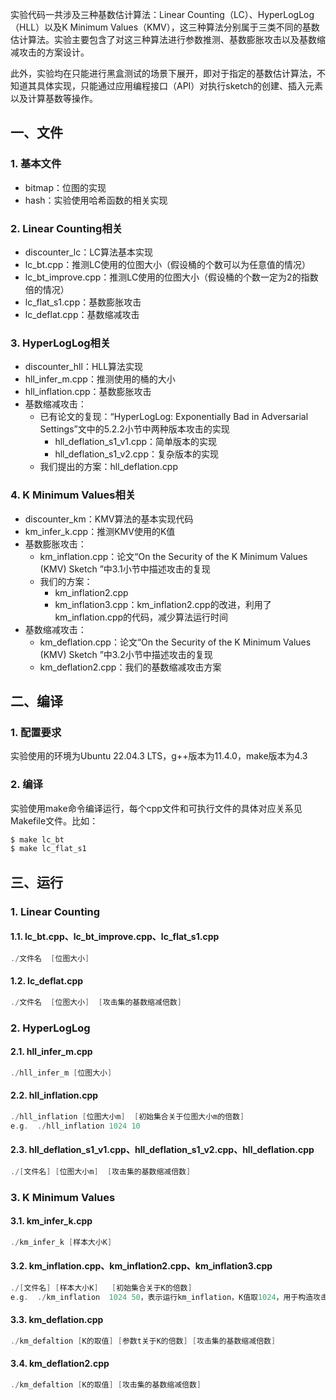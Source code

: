 
实验代码一共涉及三种基数估计算法：Linear Counting（LC）、HyperLogLog（HLL）以及K Minimum Values（KMV），这三种算法分别属于三类不同的基数估计算法。实验主要包含了对这三种算法进行参数推测、基数膨胀攻击以及基数缩减攻击的方案设计。

此外，实验均在只能进行黑盒测试的场景下展开，即对于指定的基数估计算法，不知道其具体实现，只能通过应用编程接口（API）对执行sketch的创建、插入元素以及计算基数等操作。

## 一、文件
### 1. 基本文件

- bitmap：位图的实现
- hash：实验使用哈希函数的相关实现
### 2. Linear Counting相关

- discounter_lc：LC算法基本实现
- lc_bt.cpp：推测LC使用的位图大小（假设桶的个数可以为任意值的情况）
- lc_bt_improve.cpp：推测LC使用的位图大小（假设桶的个数一定为2的指数倍的情况）
- lc_flat_s1.cpp：基数膨胀攻击
- lc_deflat.cpp：基数缩减攻击
### 3. HyperLogLog相关

- discounter_hll：HLL算法实现
- hll_infer_m.cpp：推测使用的桶的大小
- hll_inflation.cpp：基数膨胀攻击
- 基数缩减攻击：
   - 已有论文的复现：“HyperLogLog: Exponentially Bad in Adversarial Settings”文中的5.2.2小节中两种版本攻击的实现
      - hll_deflation_s1_v1.cpp：简单版本的实现
      - hll_deflation_s1_v2.cpp：复杂版本的实现
   - 我们提出的方案：hll_deflation.cpp
### 4. K Minimum Values相关

- discounter_km：KMV算法的基本实现代码
- km_infer_k.cpp：推测KMV使用的K值
- 基数膨胀攻击：
   - km_inflation.cpp：论文“On the Security of the K Minimum Values (KMV) Sketch ”中3.1小节中描述攻击的复现
   - 我们的方案：
      - km_inflation2.cpp
      - km_inflation3.cpp：km_inflation2.cpp的改进，利用了km_inflation.cpp的代码，减少算法运行时间
- 基数缩减攻击：
   - km_deflation.cpp：论文“On the Security of the K Minimum Values (KMV) Sketch ”中3.2小节中描述攻击的复现
   - km_deflation2.cpp：我们的基数缩减攻击方案
## 二、编译
### 1. 配置要求
实验使用的环境为Ubuntu 22.04.3 LTS，g++版本为11.4.0，make版本为4.3
### 2. 编译
实验使用make命令编译运行，每个cpp文件和可执行文件的具体对应关系见Makefile文件。比如：
```c
$ make lc_bt
$ make lc_flat_s1
```
## 三、运行
### 1. Linear Counting
#### 1.1. lc_bt.cpp、lc_bt_improve.cpp、lc_flat_s1.cpp
```c
./文件名  [位图大小]
```
#### 1.2. lc_deflat.cpp
```c
./文件名  [位图大小]  [攻击集的基数缩减倍数]
```
### 2. HyperLogLog
#### 2.1. hll_infer_m.cpp
```c
./hll_infer_m [位图大小]
```
#### 2.2. hll_inflation.cpp
```c
./hll_inflation [位图大小m]  [初始集合关于位图大小m的倍数]
e.g.  ./hll_inflation 1024 10
```
#### 2.3. hll_deflation_s1_v1.cpp、hll_deflation_s1_v2.cpp、hll_deflation.cpp
```c
./[文件名] [位图大小m]  [攻击集的基数缩减倍数]
```
### 3. K Minimum Values
#### 3.1. km_infer_k.cpp
```c
./km_infer_k [样本大小K]
```
#### 3.2. km_inflation.cpp、km_inflation2.cpp、km_inflation3.cpp
```c
./[文件名] [样本大小K]   [初始集合关于K的倍数]
e.g.  ./km_inflation  1024 50，表示运行km_inflation，K值取1024，用于构造攻击集的初始集合大小为50K
```
#### 3.3. km_deflation.cpp
```c
./km_defaltion [K的取值] [参数t关于K的倍数] [攻击集的基数缩减倍数]
```
#### 3.4. km_deflation2.cpp
```c
./km_defaltion [K的取值] [攻击集的基数缩减倍数]
```
